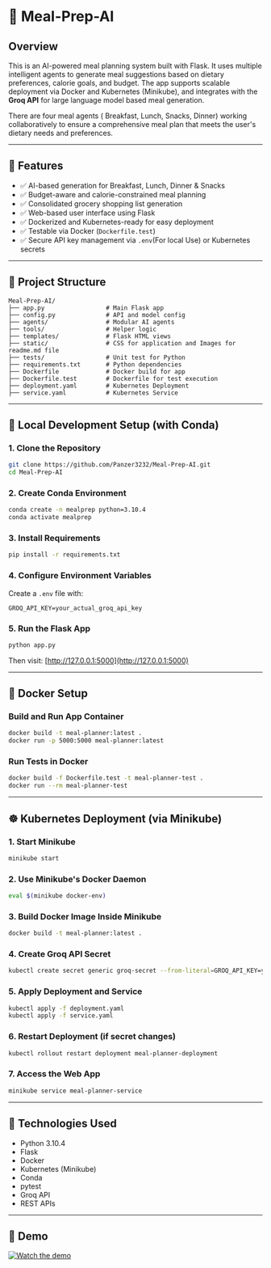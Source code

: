 # 🧠  Meal-Prep-AI

## Overview

This is an AI-powered meal planning system built with Flask. It uses multiple intelligent agents to generate meal suggestions based on dietary preferences, calorie goals, and budget. The app supports scalable deployment via Docker and Kubernetes (Minikube), and integrates with the **Groq API** for large language model based meal generation. 

There are four meal agents ( Breakfast, Lunch, Snacks, Dinner) working collaboratively to ensure a comprehensive meal plan that meets the user's dietary needs and preferences.

---

## 🚀 Features

- ✅ AI-based generation for Breakfast, Lunch, Dinner & Snacks  
- ✅ Budget-aware and calorie-constrained meal planning  
- ✅ Consolidated grocery shopping list generation  
- ✅ Web-based user interface using Flask  
- ✅ Dockerized and Kubernetes-ready for easy deployment  
- ✅ Testable via Docker (`Dockerfile.test`)  
- ✅ Secure API key management via `.env`(For local Use) or Kubernetes secrets  

---

## 🧩 Project Structure

```
Meal-Prep-AI/
├── app.py                 # Main Flask app
├── config.py              # API and model config
├── agents/                # Modular AI agents
├── tools/                 # Helper logic
├── templates/             # Flask HTML views
├── static/                # CSS for application and Images for readme.md file
├── tests/                 # Unit test for Python
├── requirements.txt       # Python dependencies
├── Dockerfile             # Docker build for app
├── Dockerfile.test        # Dockerfile for test execution
├── deployment.yaml        # Kubernetes Deployment
├── service.yaml           # Kubernetes Service              
```

---

## 🧪 Local Development Setup (with Conda)

### 1. Clone the Repository
```bash
git clone https://github.com/Panzer3232/Meal-Prep-AI.git
cd Meal-Prep-AI
```

### 2. Create Conda Environment
```bash
conda create -n mealprep python=3.10.4
conda activate mealprep
```

### 3. Install Requirements
```bash
pip install -r requirements.txt
```

### 4. Configure Environment Variables
Create a `.env` file with:
```env
GROQ_API_KEY=your_actual_groq_api_key
```

### 5. Run the Flask App
```bash
python app.py
```

Then visit: [http://127.0.0.1:5000](http://127.0.0.1:5000)

---

## 🐳 Docker Setup

### Build and Run App Container
```bash
docker build -t meal-planner:latest .
docker run -p 5000:5000 meal-planner:latest
```

### Run Tests in Docker
```bash
docker build -f Dockerfile.test -t meal-planner-test .
docker run --rm meal-planner-test
```

---

## ☸️ Kubernetes Deployment (via Minikube)

### 1. Start Minikube
```bash
minikube start
```

### 2. Use Minikube's Docker Daemon
```bash
eval $(minikube docker-env)
```

### 3. Build Docker Image Inside Minikube
```bash
docker build -t meal-planner:latest .
```

### 4. Create Groq API Secret
```bash
kubectl create secret generic groq-secret --from-literal=GROQ_API_KEY=your_actual_groq_api_key
```

### 5. Apply Deployment and Service
```bash
kubectl apply -f deployment.yaml
kubectl apply -f service.yaml
```

### 6. Restart Deployment (if secret changes)
```bash
kubectl rollout restart deployment meal-planner-deployment
```

### 7. Access the Web App
```bash
minikube service meal-planner-service
```

---

## 🧠 Technologies Used

- Python 3.10.4  
- Flask  
- Docker  
- Kubernetes (Minikube)  
- Conda  
- pytest  
- Groq API
- REST APIs 

---
## 🎥 Demo

[![Watch the demo](https://img.youtube.com/vi/8T1m_LQMcfg/0.jpg)](https://www.youtube.com/watch?v=8T1m_LQMcfg)
